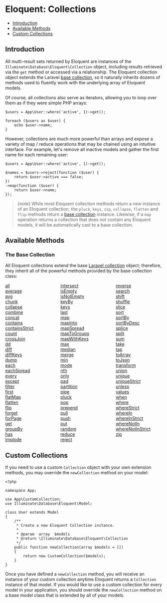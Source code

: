 # Eloquent: Collections

- [Introduction](#introduction)
- [Available Methods](#available-methods)
- [Custom Collections](#custom-collections)

<a name="introduction"></a>

## Introduction

All multi-result sets returned by Eloquent are instances of the `Illuminate\Database\Eloquent\Collection` object, including results retrieved via the `get` method or accessed via a relationship. The Eloquent collection object extends the Laravel [base collection](/docs/{{version}}/collections), so it naturally inherits dozens of methods used to fluently work with the underlying array of Eloquent models.

Of course, all collections also serve as iterators, allowing you to loop over them as if they were simple PHP arrays:

    $users = App\User::where('active', 1)->get();
    
    foreach ($users as $user) {
        echo $user->name;
    }
    

However, collections are much more powerful than arrays and expose a variety of map / reduce operations that may be chained using an intuitive interface. For example, let's remove all inactive models and gather the first name for each remaining user:

    $users = App\User::where('active', 1)->get();
    
    $names = $users->reject(function ($user) {
        return $user->active === false;
    })
    ->map(function ($user) {
        return $user->name;
    });
    

> {note} While most Eloquent collection methods return a new instance of an Eloquent collection, the `pluck`, `keys`, `zip`, `collapse`, `flatten` and `flip` methods return a [base collection](/docs/{{version}}/collections) instance. Likewise, if a `map` operation returns a collection that does not contain any Eloquent models, it will be automatically cast to a base collection.

<a name="available-methods"></a>

## Available Methods

### The Base Collection

All Eloquent collections extend the base [Laravel collection](/docs/{{version}}/collections) object; therefore, they inherit all of the powerful methods provided by the base collection class:

<style>
    #collection-method-list > p {
        column-count: 3; -moz-column-count: 3; -webkit-column-count: 3;
        column-gap: 2em; -moz-column-gap: 2em; -webkit-column-gap: 2em;
    }

    #collection-method-list a {
        display: block;
    }
</style>

<div id="collection-method-list">
  <p>
    <a href="/docs/{{version}}/collections#method-all">all</a> <a href="/docs/{{version}}/collections#method-average">average</a> <a href="/docs/{{version}}/collections#method-avg">avg</a> <a href="/docs/{{version}}/collections#method-chunk">chunk</a> <a href="/docs/{{version}}/collections#method-collapse">collapse</a> <a href="/docs/{{version}}/collections#method-combine">combine</a> <a href="/docs/{{version}}/collections#method-concat">concat</a> <a href="/docs/{{version}}/collections#method-contains">contains</a> <a href="/docs/{{version}}/collections#method-containsstrict">containsStrict</a> <a href="/docs/{{version}}/collections#method-count">count</a> <a href="/docs/{{version}}/collections#method-crossjoin">crossJoin</a> <a href="/docs/{{version}}/collections#method-dd">dd</a> <a href="/docs/{{version}}/collections#method-diff">diff</a> <a href="/docs/{{version}}/collections#method-diffkeys">diffKeys</a> <a href="/docs/{{version}}/collections#method-dump">dump</a> <a href="/docs/{{version}}/collections#method-each">each</a> <a href="/docs/{{version}}/collections#method-eachspread">eachSpread</a> <a href="/docs/{{version}}/collections#method-every">every</a> <a href="/docs/{{version}}/collections#method-except">except</a> <a href="/docs/{{version}}/collections#method-filter">filter</a> <a href="/docs/{{version}}/collections#method-first">first</a> <a href="/docs/{{version}}/collections#method-flatmap">flatMap</a> <a href="/docs/{{version}}/collections#method-flatten">flatten</a> <a href="/docs/{{version}}/collections#method-flip">flip</a> <a href="/docs/{{version}}/collections#method-forget">forget</a> <a href="/docs/{{version}}/collections#method-forpage">forPage</a> <a href="/docs/{{version}}/collections#method-get">get</a> <a href="/docs/{{version}}/collections#method-groupby">groupBy</a> <a href="/docs/{{version}}/collections#method-has">has</a> <a href="/docs/{{version}}/collections#method-implode">implode</a> <a href="/docs/{{version}}/collections#method-intersect">intersect</a> <a href="/docs/{{version}}/collections#method-isempty">isEmpty</a> <a href="/docs/{{version}}/collections#method-isnotempty">isNotEmpty</a> <a href="/docs/{{version}}/collections#method-keyby">keyBy</a> <a href="/docs/{{version}}/collections#method-keys">keys</a> <a href="/docs/{{version}}/collections#method-last">last</a> <a href="/docs/{{version}}/collections#method-map">map</a> <a href="/docs/{{version}}/collections#method-mapinto">mapInto</a> <a href="/docs/{{version}}/collections#method-mapspread">mapSpread</a> <a href="/docs/{{version}}/collections#method-maptogroups">mapToGroups</a> <a href="/docs/{{version}}/collections#method-mapwithkeys">mapWithKeys</a> <a href="/docs/{{version}}/collections#method-max">max</a> <a href="/docs/{{version}}/collections#method-median">median</a> <a href="/docs/{{version}}/collections#method-merge">merge</a> <a href="/docs/{{version}}/collections#method-min">min</a> <a href="/docs/{{version}}/collections#method-mode">mode</a> <a href="/docs/{{version}}/collections#method-nth">nth</a> <a href="/docs/{{version}}/collections#method-only">only</a> <a href="docs/{{version}}/collections#method-pad">pad</a> <a href="/docs/{{version}}/collections#method-partition">partition</a> <a href="/docs/{{version}}/collections#method-pipe">pipe</a> <a href="/docs/{{version}}/collections#method-pluck">pluck</a> <a href="/docs/{{version}}/collections#method-pop">pop</a> <a href="/docs/{{version}}/collections#method-prepend">prepend</a> <a href="/docs/{{version}}/collections#method-pull">pull</a> <a href="/docs/{{version}}/collections#method-push">push</a> <a href="/docs/{{version}}/collections#method-put">put</a> <a href="/docs/{{version}}/collections#method-random">random</a> <a href="/docs/{{version}}/collections#method-reduce">reduce</a> <a href="/docs/{{version}}/collections#method-reject">reject</a> <a href="/docs/{{version}}/collections#method-reverse">reverse</a> <a href="/docs/{{version}}/collections#method-search">search</a> <a href="/docs/{{version}}/collections#method-shift">shift</a> <a href="/docs/{{version}}/collections#method-shuffle">shuffle</a> <a href="/docs/{{version}}/collections#method-slice">slice</a> <a href="/docs/{{version}}/collections#method-sort">sort</a> <a href="/docs/{{version}}/collections#method-sortby">sortBy</a> <a href="/docs/{{version}}/collections#method-sortbydesc">sortByDesc</a> <a href="/docs/{{version}}/collections#method-splice">splice</a> <a href="/docs/{{version}}/collections#method-split">split</a> <a href="/docs/{{version}}/collections#method-sum">sum</a> <a href="/docs/{{version}}/collections#method-take">take</a> <a href="/docs/{{version}}/collections#method-tap">tap</a> <a href="/docs/{{version}}/collections#method-toarray">toArray</a> <a href="/docs/{{version}}/collections#method-tojson">toJson</a> <a href="/docs/{{version}}/collections#method-transform">transform</a> <a href="/docs/{{version}}/collections#method-union">union</a> <a href="/docs/{{version}}/collections#method-unique">unique</a> <a href="/docs/{{version}}/collections#method-uniquestrict">uniqueStrict</a> <a href="/docs/{{version}}/collections#method-unless">unless</a> <a href="/docs/{{version}}/collections#method-values">values</a> <a href="/docs/{{version}}/collections#method-when">when</a> <a href="/docs/{{version}}/collections#method-where">where</a> <a href="/docs/{{version}}/collections#method-wherestrict">whereStrict</a> <a href="/docs/{{version}}/collections#method-wherein">whereIn</a> <a href="/docs/{{version}}/collections#method-whereinstrict">whereInStrict</a> <a href="/docs/{{version}}/collections#method-wherenotin">whereNotIn</a> <a href="/docs/{{version}}/collections#method-wherenotinstrict">whereNotInStrict</a> <a href="/docs/{{version}}/collections#method-zip">zip</a>
  </p>
</div>

<a name="custom-collections"></a>

## Custom Collections

If you need to use a custom `Collection` object with your own extension methods, you may override the `newCollection` method on your model:

    <?php
    
    namespace App;
    
    use App\CustomCollection;
    use Illuminate\Database\Eloquent\Model;
    
    class User extends Model
    {
        /**
         * Create a new Eloquent Collection instance.
         *
         * @param  array  $models
         * @return \Illuminate\Database\Eloquent\Collection
         */
        public function newCollection(array $models = [])
        {
            return new CustomCollection($models);
        }
    }
    

Once you have defined a `newCollection` method, you will receive an instance of your custom collection anytime Eloquent returns a `Collection` instance of that model. If you would like to use a custom collection for every model in your application, you should override the `newCollection` method on a base model class that is extended by all of your models.
